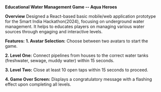 **Educational Water Management Game -- Aqua Heroes**

**Overview**
Designed a React-based basic mobile/web application prototype for the Smart India Hackathon(2024), focusing on underground water management. It helps to educates players on managing various water sources through engaging and interactive levels.

**Features:**
**1. Avatar Selection:** Choose between two avatars to start the game.

**2. Level One:** Connect pipelines from houses to the correct water tanks (freshwater, sewage, muddy water) within 15 seconds.

**3. Level Two:** Close at least 10 open taps within 15 seconds to proceed.

**4. Game Over Screen:** Displays a congratulatory message with a flashing effect upon completing all levels.
